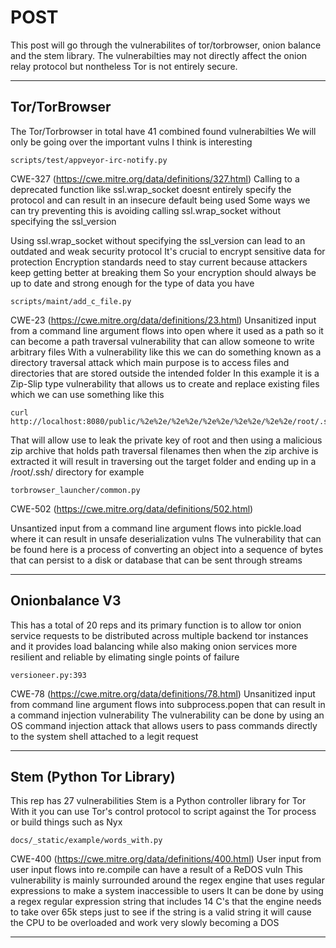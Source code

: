 # POST


This post will go through the vulnerabilites of tor/torbrowser, onion balance and the stem library. 
The vulnerabilties may not directly affect the onion relay protocol but nontheless Tor is not entirely secure.

---

## Tor/TorBrowser

The Tor/Torbrowser in total have 41 combined found vulnerabilties 
We will only be going over the important vulns I think is interesting

```
‎scripts/test/appveyor-irc-notify.py
```
CWE-327 (https://cwe.mitre.org/data/definitions/327.html)
Calling to a deprecated function like ssl.wrap_socket doesnt entirely specify the protocol and can result in an insecure default being used
Some ways we can try preventing this is avoiding calling ssl.wrap_socket without specifying the ssl_version

Using ssl.wrap_socket without specifying the ssl_version can lead to an outdated and weak security protocol It's crucial to encrypt sensitive data for protection Encryption standards need to stay current because attackers keep getting better at breaking them So your encryption should always be up to date and strong enough for the type of data you have

```
‎scripts/maint/add_c_file.py
```
CWE-23 (https://cwe.mitre.org/data/definitions/23.html)
Unsanitized input from a command line argument flows into open where it used as a path so it can become a path traversal vulnerability that can allow someone to write arbitrary files
With a vulnerability like this we can do something known as a directory traversal attack which main purpose is to access files and directories that are stored outside the intended folder
In this example it is a Zip-Slip type vulnerability that allows us to create and replace existing files which we can use something like this

```
curl http://localhost:8080/public/%2e%2e/%2e%2e/%2e%2e/%2e%2e/%2e%2e/root/.ssh/id_rsa
```
That will allow use to leak the private key of root and then using a malicious zip archive that holds path traversal filenames then when the zip archive is extracted it will result in traversing out the target folder and ending up in a /root/.ssh/ directory for example

```
torbrowser_launcher/common.py
```
CWE-502 (https://cwe.mitre.org/data/definitions/502.html)

Unsantized input from a command line argument flows into pickle.load where it can result in unsafe deserialization vulns
The vulnerability that can be found here is a process of converting an object into a sequence of bytes that can persist to a disk or database that can be sent through streams


---

## Onionbalance V3

This has a total of 20 reps and its primary function is to allow tor onion service requests to be distributed across multiple backend tor instances
and it provides load balancing while also making onion services more resilient and reliable by elimating single points of failure

```
versioneer.py:393
```
CWE-78 (https://cwe.mitre.org/data/definitions/78.html)
Unsanitized input from command line argument flows into subprocess.popen that can result in a command injection vulnerability
The vulnerability can be done by using an OS command injection attack that allows users to pass commands directly to the system shell attached to a legit request

---

## Stem (Python Tor Library)

This rep has 27 vulnerabilities
Stem is a Python controller library for Tor With it you can use Tor's control protocol to script against the Tor process or build things such as Nyx

```
docs/_static/example/words_with.py
```
CWE-400 (https://cwe.mitre.org/data/definitions/400.html)
User input from user input flows into re.compile can have a result of a ReDOS vuln
This vulnerability is mainly surrounded around the regex engine that uses regular expressions to make a system inaccessible to users
It can be done by using a regex regular expression string that includes 14 C's that the engine needs to take over 65k steps just to see if the string is a valid string
it will cause the CPU to be overloaded and work very slowly becoming a DOS

---
